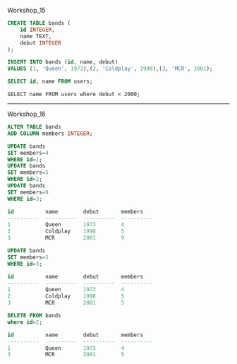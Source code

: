 Workshop_15 

```sql
CREATE TABLE bands (
	id INTEGER,
    name TEXT,
    debut INTEGER
);
```

```sql
INSERT INTO bands (id, name, debut)
VALUES (1, 'Queen', 1973),(2, 'Coldplay', 1998),(3, 'MCR', 2001);
```

```sql
SELECT id, name FROM users;
```

```
SELECT name FROM users where debut < 2000;
```

------------------------------------------------------------------------

Workshop_16

```sql
ALTER TABLE bands
ADD COLUMN members INTEGER;
```

```sql
UPDATE bands
SET members=4
WHERE id=1;
UPDATE bands
SET members=5
WHERE id=2;
UPDATE bands
SET members=9
WHERE id=3;
```

```sql
id          name        debut       members   
----------  ----------  ----------  ----------
1           Queen       1973        4         
2           Coldplay    1998        5         
3           MCR         2001        9         
```



```sql
UPDATE bands
SET members=5
WHERE id=3;
```

```sql
id          name        debut       members   
----------  ----------  ----------  ----------
1           Queen       1973        4         
2           Coldplay    1998        5         
3           MCR         2001        5      
```



```sql
DELETE FROM bands
where id=2;
```

```sql
id          name        debut       members   
----------  ----------  ----------  ----------
1           Queen       1973        4         
3           MCR         2001        5  
```

